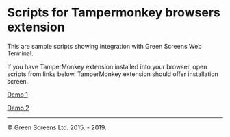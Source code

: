 # Scripts for Tampermonkey browsers extension

This are sample scripts showing integration with Green Screens Web Terminal.

If you have TamperMonkey extension installed into your browser, open scripts from links below.
TamperMonkey extension should offer installation screen.

[Demo 1](https://raw.githubusercontent.com/greenscreens-io/tampermonkey/master/demo1.user.js)

[Demo 2](https://raw.githubusercontent.com/greenscreens-io/tampermonkey/master/demo2.user.js)

----------
&copy; Green Screens Ltd. 2015. - 2019.
